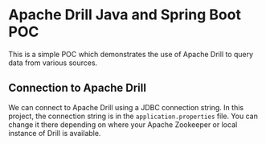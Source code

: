 # Apache Drill Java and Spring Boot POC

This is a simple POC which demonstrates the use of Apache Drill to query data from various sources.

## Connection to Apache Drill

We can connect to Apache Drill using a JDBC connection string. In this project, the connection string
is in the ```application.properties``` file. You can change it there depending on where
your Apache Zookeeper or local instance of Drill is available.